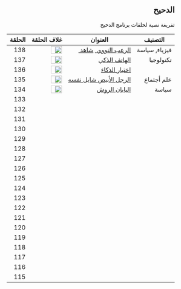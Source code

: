 <div dir="rtl">

<h2 dir="rtl">الدحيح</h2>
<p dir="rtl"> تفريغة نصية لحلقات برنامج الدحيح <p>





| التصنيف       | العنوان                                                      | غلاف الحلقة                                                  | الحلقة |
| ------------- | ------------------------------------------------------------ | ------------------------------------------------------------ | ------ |
| فيزياء, سياسة | <a href="episodes/138.md">الرعب النووي </a> <a href="https://www.youtube.com/watch?v=fPYCDLymh4Q&list=PLRCzrSHS5u_HQuXr15gOMCIK-E-57A5vd&index=2&t=0s">شاهد </a> | <image width="60%" height="70%" src="https://i.ytimg.com/vi/fPYCDLymh4Q/hqdefault.jpg?sqp=-oaymwEZCNACELwBSFXyq4qpAwsIARUAAIhCGAFwAQ==&rs=AOn4CLDAhRRXcZywAeP8T7C6NRQZyytorQ"> </image> | 138    |
| تكنولوجيا     | <a href="">الهاتف الذكي </a>                                 | <image width="60%" height="70%" src="https://i.ytimg.com/vi/P6Dqi2DZHYU/hqdefault.jpg?sqp=-oaymwEZCPYBEIoBSFXyq4qpAwsIARUAAIhCGAFwAQ==&rs=AOn4CLCybh-SFLGL1QKjsbN9Pa8PpJdzpA"> </image> | 137    |
|               | <a href=""> اختبار الذكاء </a>                               | <image width="60%" height="70%" src="https://i.ytimg.com/vi/bkqGAcAmyJc/hqdefault.jpg?sqp=-oaymwEZCPYBEIoBSFXyq4qpAwsIARUAAIhCGAFwAQ==&rs=AOn4CLCc-_AgZHREIIcu4SZnf90ILaaCiQ"> </image> | 136    |
| علم أجتماع    | <a href=""> الرجل الأبيض شايل نفسه </a>                      | <image width="60%" height="70%" src="https://i.ytimg.com/vi/mP6Psd6YcQI/hqdefault.jpg?sqp=-oaymwEZCPYBEIoBSFXyq4qpAwsIARUAAIhCGAFwAQ==&rs=AOn4CLBvfuDBjKB1Tx42KHQxyre1NcoAHg"> </image> | 135    |
| سياسة         | <a href=""> اليابان الروش </a>                               | <image width="60%" height="70%" src="https://i.ytimg.com/vi/UuwA_avpd8o/hqdefault.jpg?sqp=-oaymwEZCPYBEIoBSFXyq4qpAwsIARUAAIhCGAFwAQ==&rs=AOn4CLAn_zxgcX9F7NKNTlksRJSAxvj9Tg"> </image> | 134    |
|               |                                                              |                                                              | 133    |
|               |                                                              |                                                              | 132    |
|               |                                                              |                                                              | 131    |
|               |                                                              |                                                              | 130    |
|               |                                                              |                                                              | 129    |
|               |                                                              |                                                              | 128    |
|               |                                                              |                                                              | 127    |
|               |                                                              |                                                              | 126    |
|               |                                                              |                                                              | 125    |
|               |                                                              |                                                              | 124    |
|               |                                                              |                                                              | 123    |
|               |                                                              |                                                              | 122    |
|               |                                                              |                                                              | 121    |
|               |                                                              |                                                              | 120    |
|               |                                                              |                                                              | 119    |
|               |                                                              |                                                              | 118    |
|               |                                                              |                                                              | 117    |
|               |                                                              |                                                              | 116    |
|               |                                                              |                                                              | 115    |



</div>
